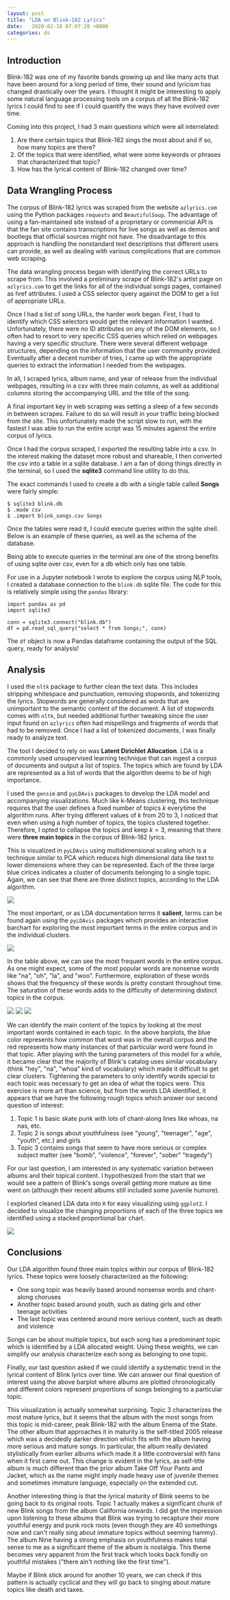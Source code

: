 ```yaml
---
layout: post
title: "LDA on Blink-182 Lyrics"
date:   2020-02-10 07:07:28 +0000
categories: ds
---
```


## Introduction

Blink-182 was one of my favorite bands growing up and like many acts that have been around for a long period of time, their sound and lyricism has changed drastically over the years.
I thought it might be interesting to apply some natural language processing tools on a corpus of all the Blink-182 lyrics I could find to see if I could quantify the ways they have evolved over time.

Coming into this project, I had 3 main questions which were all interrelated:

1. Are there certain topics that Blink-182 sings the most about and if so, how many topics are there?
2. Of the topics that were identified, what were some keywords or phrases that characterized that topic?
3. How has the lyrical content of Blink-182 changed over time?

## Data Wrangling Process

The corpus of Blink-182 lyrics was scraped from the website `azlyrics.com` using the Python packages `requests` and `BeautifulSoup`.
The advantage of using a fan-maintained site instead of a proprietary or commericial API is that the fan site contains transcriptions for live songs as well as demos and bootlegs that official sources might not have.
The disadvantage to this approach is handling the nonstandard text descriptions that different users can provide, as well as dealing with various complications that are common web scraping.

The data wrangling process began with identifying the correct URLs to scrape from.
This involved a preliminary scrape of Blink-182's artist page on `azlyrics.com` to get the links for all of the individual songs pages, contained as href attributes.
I used a CSS selector query against the DOM to get a list of appropriate URLs.

Once I had a list of song URLs, the harder work began.
First, I had to identify which CSS selectors would get the relevant information I wanted.
Unfortunately, there were no ID attributes on any of the DOM elements, so I often had to resort to very specific CSS queries which relied on webpages having a very specific structure.
There were several different webpage structures, depending on the information that the user community provided.
Eventually after a decent number of tries, I came up with the appropriate queries to extract the information I needed from the webpages.

In all, I scraped lyrics, album name, and year of release from the individual webpages, resulting in a csv with three main columns, as well as additional columns storing the accompanying URL and the title of the song.

A final important key in web scraping was setting a sleep of a few seconds in between scrapes.
Failure to do so will result in your traffic being blocked from the site.
This unfortunately made the script slow to run, with the fastest I was able to run the entire script was 15 minutes against the entire corpus of lyrics.

Once I had the corpus scraped, I exported the resulting table into a csv.
In the interest making the dataset more robust and shareable, I then converted the csv into a table in a sqlite database.
I am a fan of doing things directly in the terminal, so I used the **sqlite3** command line utility to do this.

The exact commands I used to create a db with a single table called **Songs** were fairly simple:

```
$ sqlite3 blink.db
$ .mode csv
$ .import blink_songs.csv Songs
```

Once the tables were read it, I could execute queries within the sqlite shell.
Below is an example of these queries, as well as the schema of the database.


Being able to execute queries in the terminal are one of the strong benefits of using sqlite over csv, even for a db which only has one table.

For use in a Jupyter notebook I wrote to explore the corpus using NLP tools, I created a database connection to the `blink.db` sqlite file.
The code for this is relatively simple using the `pandas` library:

```
import pandas as pd
import sqlite3

conn = sqlite3.connect("blink.db")
df = pd.read_sql_query("select * from Songs;", conn)
```

The `df` object is now a Pandas dataframe containing the output of the SQL query, ready for analysis!

## Analysis

I used the `nltk` package to further clean the text data.
This includes stripping whitespace and punctuation, removing stopwords, and tokenizing the lyrics.
Stopwords are generally considered as words that are unimportant to the semantic content of the document.
A list of stopwords comes with `nltk`, but needed additional further tweaking since the user input found on `azlyrics` often had mispellings and fragments of words that had to be removed.
Once I had a list of tokenized documents, I was finally ready to analyze text.

The tool I decided to rely on was **Latent Dirichlet Allocation**.
LDA is a commonly used unsupervised learning technique that can ingest a corpus of documents and output a list of topics.
The topics which are found by LDA are represented as a list of words that the algorithm deems to be of high importance.

I used the `gensim` and `pyLDAvis` packages to develop the LDA model and accompanying visualizations.
Much like k-Means clustering, this technique requires that the user defines a fixed number of topics $k$ everytime the algorithm runs.
After trying different values of $k$ from 20 to 3, I noticed that even when using a high number of topics, the topics clustered together.
Therefore, I opted to collapse the topics and keep $k = 3$, meaning that there were **three main topics** in the corpus of Blink-182 lyrics.

This is visualized in `pyLDAvis` using multidimensional scaling which is a technique similar to PCA which reduces high dimensional data like text to lower dimensions where they can be represented.
Each of the three large blue cirlces indicates a cluster of documents belonging to a single topic.
Again, we can see that there are three distinct topics, according to the LDA algorithm.

![](/assets/512/mds_cluster.PNG)

The most important, or as LDA documentation terms it **salient**, terms can be found again using the `pyLDAvis` packages which provides an interactive barchart for exploring the most important terms in the entire corpus and in the individual clusters.

![](/assets/512/top30.PNG)

In the table above, we can see the most frequent words in the entire corpus.
As one might expect, some of the most popular words are nonsense words like "na", "oh", "la", and "woo".
Furthermore, exploration of these words shows that the frequency of these words is pretty constant throughout time.
The saturation of these words adds to the difficulty of determining distinct topics in the corpus.

![](/assets/512/cluster1.PNG)
![](/assets/512/cluster2.PNG)
![](/assets/512/cluster3.PNG)

We can identify the main content of the topics by looking at the most important words contained in each topic.
In the above barplots, the blue color represents how common that word was in the overall corpus and the red represents how many instances of that particular word were found in that topic.
After playing with the tuning parameters of this model for a while, it became clear that the majority of Blink's catalog uses similar vocabulary (think "hey", "na", "whoa" kind of vocabulary) which made it difficult to get clear clusters.
Tightening the parameters to only identify words special to each topic was necessary to get an idea of what the topics were.
This exercise is more art than science, but from the words LDA identified, it appears that we have the following rough topics which answer our second question of interest:

1. Topic 1 is basic skate punk with lots of chant-along lines like whoas, na nas, etc.
2. Topic 2 is songs about youthfulness (see "young", "teenager", "age", "youth", etc.) and girls
3. Topic 3 contains songs that seem to have more serious or complex subject matter (see "bomb", "violence", "forever", "sober" "tragedy")

For our last question, I am interested in any systematic variation between albums and their topical content.
I hypothesized from the start that we would see a pattern of Blink's songs overall getting more mature as time went on (although their recent albums still included some juvenile humore).

I explorted cleaned LDA data into `R` for easy visualizing using `ggplot2`.
I decided to visualize the changing proportions of each of the three topics we identified using a stacked proportional bar chart.

![](/assets/512/cluster_props.PNG)

## Conclusions

Our LDA algorithm found three main topics within our corpus of Blink-182 lyrics.
These topics were loosely characterized as the following:

+ One song topic was heavily based around nonsense words and chant-along choruses
+ Another topic based around youth, such as dating girls and other teenage activities
+ The last topic was centered around more serious content, such as death and violence

Songs can be about multiple topics, but each song has a predominant topic which is identified by a LDA allocated weight.
Using these weights, we can simplify our analysis characterize each song as belonging to one topic.

Finally, our last question asked if we could identify a systematic trend in the lyrical content of Blink lyrics over time.
We can answer our final question of interest using the above barplot where albums are plotted chronologically and different colors represent proportions of songs belonging to a particular topic.

This visualization is actually somewhat surprising.
Topic 3 characterizes the most mature lyrics, but it seems that the album with the most songs from this topic is mid-career, peak Blink-182 with the album Enema of the State.
The other album that approaches it in maturity is the self-titled 2005 release which was a decidedly darker direction which fits with the album having more serious and mature songs.
In particular, the album really deviated stylistically from earlier albums which made it a little controversial with fans when it first came out.
This change is evident in the lyrics, as self-title album is much different than the prior album Take Off Your Pants and Jacket, which as the name might imply made heavy use of juvenile themes and sometimes immature language, especially on the extended cut.

Another interesting thing is that the lyrical maturity of Blink seems to be going back to its original roots.
Topic 1 actually makes a significant chunk of new Blink songs from the album California onwards.
I did get the impression upon listening to these albums that Blink was trying to recapture their more youthful energy and punk rock roots (even though they are 40 somethings now and can't really sing about immature topics without seeming hammy).
The album Nine having a strong emphasis on youthfulness makes total sense to me as a significant theme of the album is nostalgia.
This theme becomes very apparent from the first track which looks back fondly on youthful mistakes ("there ain't nothing like the first time").

Maybe if Blink stick around for another 10 years, we can check if this pattern is actually cyclical and they will go back to singing about mature topics like death and taxes.

